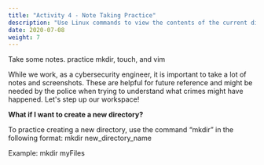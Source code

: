 ```yaml
---
title: "Activity 4 - Note Taking Practice"
description: "Use Linux commands to view the contents of the current directory"
date: 2020-07-08
weight: 7
---
```


Take some notes. practice mkdir, touch, and vim

While we work, as a cybersecurity engineer, it is important to take a lot of notes and screenshots. These are helpful for future reference and might be needed by the police when trying to understand what crimes might have happened. Let's step up our workspace!

**What if I want to create a new directory?**

To practice creating a new directory, use the command “mkdir” in the following format: 
mkdir new_directory_name

Example: mkdir myFiles

